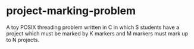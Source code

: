 # project-marking-problem
A toy POSIX threading problem written in C in which S students have a project which must be marked by K markers and M markers must mark up to N projects.
